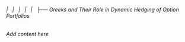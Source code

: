 ###### |   |   |   |   |   ├── Greeks and Their Role in Dynamic Hedging of Option Portfolios

*Add content here*